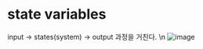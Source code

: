 # state variables
input -> states(system) -> output 과정을 거친다. \n
![image](https://github.com/user-attachments/assets/1bae04f5-009f-4fab-a934-87bbecdb97d8)
